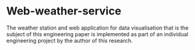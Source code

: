 # Web-weather-service
The weather station and web application for data visualisation that is the subject of this engineering paper is implemented as part of an individual engineering project by the author of this research.
